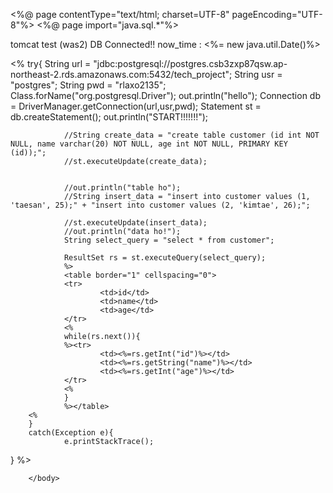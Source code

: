 <%@ page contentType="text/html; charset=UTF-8" pageEncoding="UTF-8"%>
<%@ page import="java.sql.*"%>
<html>
        <head><title>hello world</title></head>
        <body>
                tomcat test (was2)
                DB Connected!!
                now_time : <%= new java.util.Date()%>

<%
        try{
                String url = "jdbc:postgresql://postgres.csb3zxp87qsw.ap-northeast-2.rds.amazonaws.com:5432/tech_project";
                String usr = "postgres";
                String pwd = "rlaxo2135";
                Class.forName("org.postgresql.Driver");
                out.println("hello");
                Connection db = DriverManager.getConnection(url,usr,pwd);
                Statement st = db.createStatement();
                out.println("START!!!!!!!");

                //String create_data = "create table customer (id int NOT NULL, name varchar(20) NOT NULL, age int NOT NULL, PRIMARY KEY (id));";
                //st.executeUpdate(create_data);


                //out.println("table ho");
                //String insert_data = "insert into customer values (1, 'taesan', 25);" + "insert into customer values (2, 'kimtae', 26);";

                //st.executeUpdate(insert_data);
                //out.println("data ho!");
                String select_query = "select * from customer";

                ResultSet rs = st.executeQuery(select_query);
                %>
                <table border="1" cellspacing="0">
                <tr>
                        <td>id</td>
                        <td>name</td>
                        <td>age</td>
                </tr>
                <%
                while(rs.next()){
                %><tr>
                        <td><%=rs.getInt("id")%></td>
                        <td><%=rs.getString("name")%></td>
                        <td><%=rs.getInt("age")%></td>
                </tr>
                <%
                }
                %></table>
        <%
        }
        catch(Exception e){
                e.printStackTrace();
}
%>

        </body>
</html>